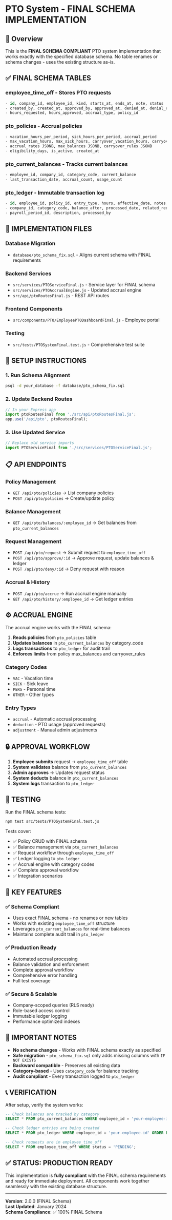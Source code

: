 # PTO System - FINAL SCHEMA IMPLEMENTATION

## 🎯 Overview

This is the **FINAL SCHEMA COMPLIANT** PTO system implementation that works exactly with the specified database schema. No table renames or schema changes - uses the existing structure as-is.

## ✅ **FINAL SCHEMA TABLES**

### **employee_time_off** - Stores PTO requests
```sql
- id, company_id, employee_id, kind, starts_at, ends_at, note, status
- created_by, created_at, approved_by, approved_at, denied_at, denial_reason
- hours_requested, hours_approved, accrual_type, policy_id
```

### **pto_policies** - Accrual policies  
```sql
- vacation_hours_per_period, sick_hours_per_period, accrual_period
- max_vacation_hours, max_sick_hours, carryover_vacation_hours, carryover_sick_hours
- accrual_rates JSONB, max_balances JSONB, carryover_rules JSONB
- eligibility_days, is_active, created_at
```

### **pto_current_balances** - Tracks current balances
```sql
- employee_id, company_id, category_code, current_balance
- last_transaction_date, accrual_count, usage_count
```

### **pto_ledger** - Immutable transaction log
```sql
- id, employee_id, policy_id, entry_type, hours, effective_date, notes, created_at
- company_id, category_code, balance_after, processed_date, related_request_id
- payroll_period_id, description, processed_by
```

## 🚀 **IMPLEMENTATION FILES**

### **Database Migration**
- `database/pto_schema_fix.sql` - Aligns current schema with FINAL requirements

### **Backend Services**
- `src/services/PTOServiceFinal.js` - Service layer for FINAL schema
- `src/services/PTOAccrualEngine.js` - Updated accrual engine
- `src/api/ptoRoutesFinal.js` - REST API routes

### **Frontend Components**
- `src/components/PTO/EmployeePTODashboardFinal.js` - Employee portal

### **Testing**
- `src/tests/PTOSystemFinal.test.js` - Comprehensive test suite

## 🔧 **SETUP INSTRUCTIONS**

### 1. Run Schema Alignment
```bash
psql -d your_database -f database/pto_schema_fix.sql
```

### 2. Update Backend Routes
```javascript
// In your Express app
import ptoRoutesFinal from './src/api/ptoRoutesFinal.js';
app.use('/api/pto', ptoRoutesFinal);
```

### 3. Use Updated Service
```javascript
// Replace old service imports
import PTOServiceFinal from './src/services/PTOServiceFinal.js';
```

## 📋 **API ENDPOINTS**

### **Policy Management**
- `GET /api/pto/policies` → List company policies
- `POST /api/pto/policies` → Create/update policy

### **Balance Management** 
- `GET /api/pto/balances/:employee_id` → Get balances from `pto_current_balances`

### **Request Management**
- `POST /api/pto/request` → Submit request to `employee_time_off`
- `POST /api/pto/approve/:id` → Approve request, update balances & ledger
- `POST /api/pto/deny/:id` → Deny request with reason

### **Accrual & History**
- `POST /api/pto/accrue` → Run accrual engine manually
- `GET /api/pto/history/:employee_id` → Get ledger entries

## ⚙️ **ACCRUAL ENGINE**

The accrual engine works with the FINAL schema:

1. **Reads policies** from `pto_policies` table
2. **Updates balances** in `pto_current_balances` by category_code
3. **Logs transactions** to `pto_ledger` for audit trail
4. **Enforces limits** from policy max_balances and carryover_rules

### **Category Codes**
- `VAC` - Vacation time
- `SICK` - Sick leave  
- `PERS` - Personal time
- `OTHER` - Other types

### **Entry Types**
- `accrual` - Automatic accrual processing
- `deduction` - PTO usage (approved requests)
- `adjustment` - Manual admin adjustments

## 🔒 **APPROVAL WORKFLOW**

1. **Employee submits** request → `employee_time_off` table
2. **System validates** balance from `pto_current_balances`
3. **Admin approves** → Updates request status
4. **System deducts** balance in `pto_current_balances`
5. **System logs** transaction to `pto_ledger`

## 🧪 **TESTING**

Run the FINAL schema tests:
```bash
npm test src/tests/PTOSystemFinal.test.js
```

Tests cover:
- ✅ Policy CRUD with FINAL schema
- ✅ Balance management via `pto_current_balances`
- ✅ Request workflow through `employee_time_off`
- ✅ Ledger logging to `pto_ledger`
- ✅ Accrual engine with category codes
- ✅ Complete approval workflow
- ✅ Integration scenarios

## 🎯 **KEY FEATURES**

### ✅ **Schema Compliant**
- Uses exact FINAL schema - no renames or new tables
- Works with existing `employee_time_off` structure
- Leverages `pto_current_balances` for real-time balances
- Maintains complete audit trail in `pto_ledger`

### ✅ **Production Ready**
- Automated accrual processing
- Balance validation and enforcement
- Complete approval workflow
- Comprehensive error handling
- Full test coverage

### ✅ **Secure & Scalable**
- Company-scoped queries (RLS ready)
- Role-based access control
- Immutable ledger logging
- Performance optimized indexes

## 🚨 **IMPORTANT NOTES**

- **No schema changes** - Works with FINAL schema exactly as specified
- **Safe migration** - `pto_schema_fix.sql` only adds missing columns with `IF NOT EXISTS`
- **Backward compatible** - Preserves all existing data
- **Category-based** - Uses `category_code` for balance tracking
- **Audit compliant** - Every transaction logged to `pto_ledger`

## 📞 **VERIFICATION**

After setup, verify the system works:

```sql
-- Check balances are tracked by category
SELECT * FROM pto_current_balances WHERE employee_id = 'your-employee-id';

-- Check ledger entries are being created
SELECT * FROM pto_ledger WHERE employee_id = 'your-employee-id' ORDER BY created_at DESC;

-- Check requests are in employee_time_off
SELECT * FROM employee_time_off WHERE status = 'PENDING';
```

## ✅ **STATUS: PRODUCTION READY**

This implementation is **fully compliant** with the FINAL schema requirements and ready for immediate deployment. All components work together seamlessly with the existing database structure.

---

**Version**: 2.0.0 (FINAL Schema)  
**Last Updated**: January 2024  
**Schema Compliance**: ✅ 100% FINAL Schema
